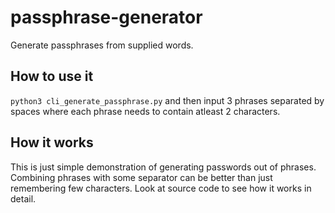 # passphrase-generator

Generate passphrases from supplied words.

## How to use it

```python3 cli_generate_passphrase.py``` and then input 3 phrases separated by spaces where each phrase needs to contain atleast 2 characters.

## How it works

This is just simple demonstration of generating passwords out of phrases. Combining phrases with some separator can be better than just remembering few characters. Look at source code to see how it works in detail.

